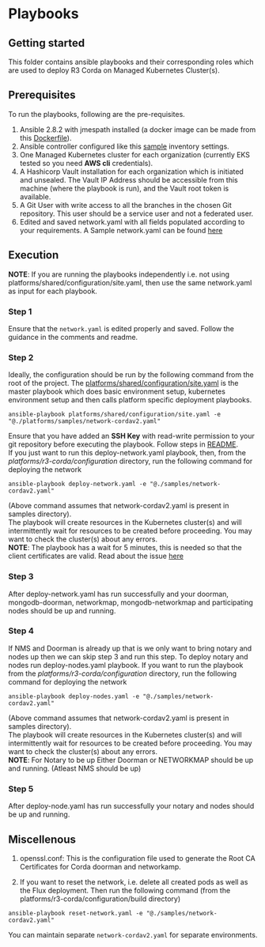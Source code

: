 # Playbooks

## Getting started
This folder contains ansible playbooks and their corresponding roles which are used to deploy R3 Corda on Managed Kubernetes Cluster(s).


## Prerequisites

To run the playbooks, following are the pre-requisites.
1. Ansible 2.8.2 with jmespath installed (a docker image can be made from this [Dockerfile](../../shared/images/ansibleSlave.Dockerfile)).
2. Ansible controller configured like this [sample](../../shared/inventory) inventory settings.
3. One Managed Kubernetes cluster for each organization (currently EKS tested so you need **AWS cli** credentials).
4. A Hashicorp Vault installation for each organization which is initiated and unsealed. The Vault IP Address should be accessible from this machine (where the playbook is run), and the Vault root token is available.
5. A Git User with write access to all the branches in the chosen Git repository. This user should be a service user and not a federated user.
6. Edited and saved network.yaml with all fields populated according to your requirements. A Sample network.yaml can be found [here](./samples/network-cordav2.yaml)

## Execution 

**NOTE**: If you are running the playbooks independently i.e. not using platforms/shared/configuration/site.yaml, then use the same network.yaml as input for each playbook.

### Step 1
Ensure that the `network.yaml` is edited properly and saved. Follow the guidance in the comments and readme.

### Step 2
Ideally, the configuration should be run by the following command from the root of the project. The [platforms/shared/configuration/site.yaml](../../shared/configuration/site.yaml) is the master playbook which does basic environment setup, kubernetes environment setup and then calls platform specific deployment playbooks.
```
ansible-playbook platforms/shared/configuration/site.yaml -e "@./platforms/samples/network-cordav2.yaml"
```
Ensure that you have added an **SSH Key** with read-write permission to your git repository before executing the playbook. Follow steps in [README](../../shared/configuration/README.md).<br>
If you just want to run this deploy-network.yaml playbook, then, from the *platforms/r3-corda/configuration* directory, run the following command for deploying the network
```
ansible-playbook deploy-network.yaml -e "@./samples/network-cordav2.yaml"
```
(Above command assumes that network-cordav2.yaml is present in samples directory).<br>
The playbook will create resources in the Kubernetes cluster(s) and will intermittently wait for resources to be created before proceeding. You may want to check the cluster(s) about any errors.
<br>
**NOTE**: The playbook has a wait for 5 minutes, this is needed so that the client certificates are valid. Read about the issue [here](https://eprint.iacr.org/2013/538.pdf)

### Step 3
After deploy-network.yaml has run successfully and your doorman, mongodb-doorman, networkmap, mongodb-networkmap and participating nodes should be up and running.

### Step 4
If NMS and Doorman is already up that is we only want to bring notary and nodes up then we can skip step 3 and run this step. To deploy notary and nodes run deploy-nodes.yaml playbook. If you want to run the playbook from the *platforms/r3-corda/configuration* directory, run the following command for deploying the network
```
ansible-playbook deploy-nodes.yaml -e "@./samples/network-cordav2.yaml"
```
(Above command assumes that network-cordav2.yaml is present in samples directory).<br>
The playbook will create resources in the Kubernetes cluster(s) and will intermittently wait for resources to be created before proceeding. You may want to check the cluster(s) about any errors.
<br>
**NOTE**: For Notary to be up Either Doorman or NETWORKMAP should be up and running. (Atleast NMS should be up)


### Step 5
After deploy-node.yaml has run successfully your notary and nodes should be up and running.

## Miscellenous

1. openssl.conf: This is the configuration file used to generate the Root CA Certificates for Corda doorman and networkamp.

2. If you want to reset the network, i.e. delete all created pods as well as the Flux deployment. Then run the following command (from the platforms/r3-corda/configuration/build directory)
```
ansible-playbook reset-network.yaml -e "@./samples/network-cordav2.yaml"
```
You can maintain separate `network-cordav2.yaml` for separate environments.
